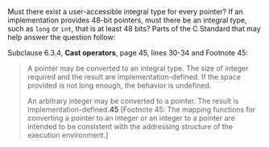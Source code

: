 Must there exist a user-accessible integral type for every pointer? If an
implementation provides 48-bit pointers, must there be an integral type, such as
`long` or `int`, that is at least 48 bits? Parts of the C Standard that may help
answer the question follow:

Subclause 6.3.4, **Cast operators**, page 45, lines 30-34 and Footnote 45:

> A pointer may be converted to an integral type. The size of integer required and
> the result are implementation-defined. If the space provided is not long enough,
> the behavior is undefined.
>
> An arbitrary integer may be converted to a pointer. The result is
> implementation-defined.**45** \[Footnote 45: The mapping functions for
> converting a pointer to an integer or an integer to a pointer are intended to be
> consistent with the addressing structure of the execution environment.\]
